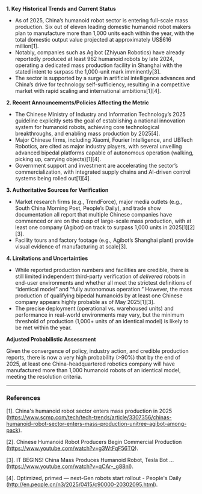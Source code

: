 **1. Key Historical Trends and Current Status**

- As of 2025, China’s humanoid robot sector is entering full-scale mass production. Six out of eleven leading domestic humanoid robot makers plan to manufacture more than 1,000 units each within the year, with the total domestic output value projected at approximately US$616 million[1].
- Notably, companies such as Agibot (Zhiyuan Robotics) have already reportedly produced at least 962 humanoid robots by late 2024, operating a dedicated mass production facility in Shanghai with the stated intent to surpass the 1,000-unit mark imminently[3].
- The sector is supported by a surge in artificial intelligence advances and China’s drive for technology self-sufficiency, resulting in a competitive market with rapid scaling and international ambitions[1][4].

**2. Recent Announcements/Policies Affecting the Metric**

- The Chinese Ministry of Industry and Information Technology’s 2025 guideline explicitly sets the goal of establishing a national innovation system for humanoid robots, achieving core technological breakthroughs, and enabling mass production by 2025[4].
- Major Chinese firms, including Xiaomi, Fourier Intelligence, and UBTech Robotics, are cited as major industry players, with several unveiling advanced bipedal platforms capable of autonomous operation (walking, picking up, carrying objects)[1][4].
- Government support and investment are accelerating the sector’s commercialization, with integrated supply chains and AI-driven control systems being rolled out[1][4].

**3. Authoritative Sources for Verification**

- Market research firms (e.g., TrendForce), major media outlets (e.g., South China Morning Post, People’s Daily), and trade show documentation all report that multiple Chinese companies have commenced or are on the cusp of large-scale mass production, with at least one company (Agibot) on track to surpass 1,000 units in 2025[1][2][3].
- Facility tours and factory footage (e.g., Agibot’s Shanghai plant) provide visual evidence of manufacturing at scale[3].

**4. Limitations and Uncertainties**

- While reported production numbers and facilities are credible, there is still limited independent third-party verification of *delivered* robots in end-user environments and whether all meet the strictest definitions of “identical model” and “fully autonomous operation.” However, the mass production of qualifying bipedal humanoids by at least one Chinese company appears highly probable as of May 2025[1][3].
- The precise deployment (operational vs. warehoused units) and performance in real-world environments may vary, but the minimum threshold of production (1,000+ units of an identical model) is likely to be met within the year.

**Adjusted Probabilistic Assessment**

Given the convergence of policy, industry action, and credible production reports, there is now a very high probability (>90%) that by the end of 2025, at least one China-headquartered robotics company will have manufactured more than 1,000 humanoid robots of an identical model, meeting the resolution criteria.

---

### References

[1]. China's humanoid robot sector enters mass production in 2025 (https://www.scmp.com/tech/tech-trends/article/3307356/chinas-humanoid-robot-sector-enters-mass-production-unitree-agibot-among-pack).

[2]. Chinese Humanoid Robot Producers Begin Commercial Production (https://www.youtube.com/watch?v=g3WtFqF56TQ).

[3]. IT BEGINS! China Mass Produces Humanoid Robot, Tesla Bot ... (https://www.youtube.com/watch?v=qCAr-_g88nI).

[4]. Optimized, primed — next-Gen robots start rollout - People's Daily (http://en.people.cn/n3/2025/0415/c90000-20302095.html).